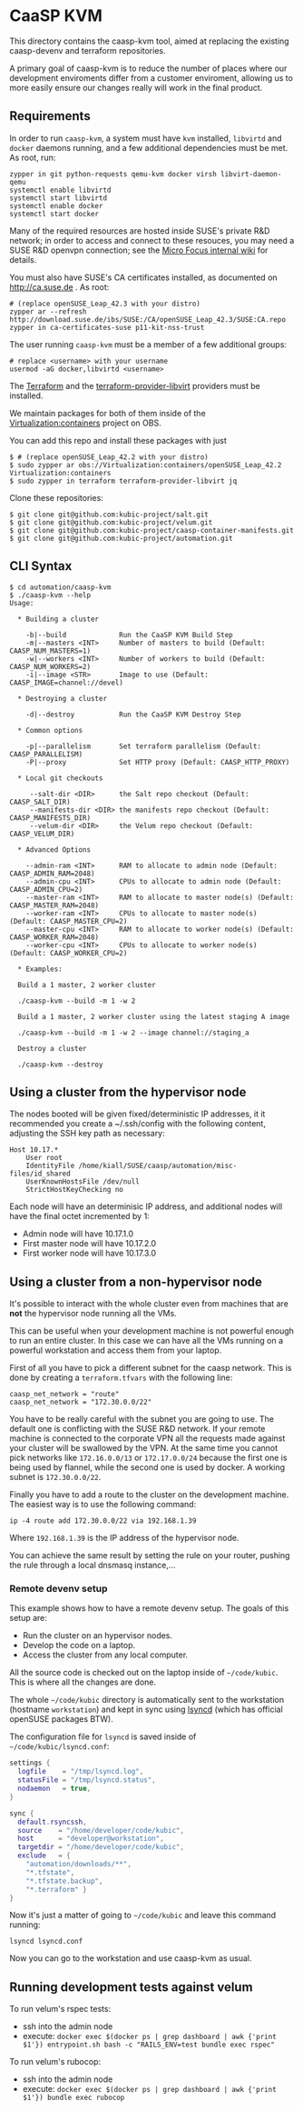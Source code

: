 # CaaSP KVM

This directory contains the caasp-kvm tool, aimed at replacing the existing caasp-devenv
and terraform repositories.

A primary goal of caasp-kvm is to reduce the number of places where our development
enviroments differ from a customer enviroment, allowing us to more easily ensure our
changes really will work in the final product.

## Requirements

In order to run `caasp-kvm`, a system must have `kvm` installed, `libvirtd` and
`docker` daemons running, and a few additional dependencies must be met. As
root, run:

    zypper in git python-requests qemu-kvm docker virsh libvirt-daemon-qemu
    systemctl enable libvirtd
    systemctl start libvirtd
    systemctl enable docker
    systemctl start docker

Many of the required resources are hosted inside SUSE's private R&D network; in
order to access and connect to these resouces, you may need a SUSE R&D openvpn
connection; see the
[Micro Focus internal wiki](https://wiki.microfocus.net/index.php?title=SUSE-Development/OPS/Services/OpenVPN)
for details.

You must also have SUSE's CA certificates installed, as documented on
http://ca.suse.de . As root:

    # (replace openSUSE_Leap_42.3 with your distro)
    zypper ar --refresh http://download.suse.de/ibs/SUSE:/CA/openSUSE_Leap_42.3/SUSE:CA.repo
    zypper in ca-certificates-suse p11-kit-nss-trust

The user running `caasp-kvm` must be a member of a few additional groups:

    # replace <username> with your username
    usermod -aG docker,libvirtd <username>


The [Terraform](https://github.com/hashicorp/terraform) and the
[terraform-provider-libvirt](https://github.com/dmacvicar/terraform-provider-libvirt)
providers must be installed.

We maintain packages for both of them inside of the
[Virtualization:containers](https://build.opensuse.org/project/show/Virtualization:containers)
project on OBS.

You can add this repo and install these packages with just

    $ # (replace openSUSE_Leap_42.2 with your distro)
    $ sudo zypper ar obs://Virtualization:containers/openSUSE_Leap_42.2 Virtualization:containers
    $ sudo zypper in terraform terraform-provider-libvirt jq

Clone these repositories:

    $ git clone git@github.com:kubic-project/salt.git
    $ git clone git@github.com:kubic-project/velum.git
    $ git clone git@github.com:kubic-project/caasp-container-manifests.git
    $ git clone git@github.com:kubic-project/automation.git

## CLI Syntax

    $ cd automation/caasp-kvm
    $ ./caasp-kvm --help
    Usage:

      * Building a cluster

        -b|--build             Run the CaaSP KVM Build Step
        -m|--masters <INT>     Number of masters to build (Default: CAASP_NUM_MASTERS=1)
        -w|--workers <INT>     Number of workers to build (Default: CAASP_NUM_WORKERS=2)
        -i|--image <STR>       Image to use (Default: CAASP_IMAGE=channel://devel)

      * Destroying a cluster

        -d|--destroy           Run the CaaSP KVM Destroy Step

      * Common options

        -p|--parallelism       Set terraform parallelism (Default: CAASP_PARALLELISM)
        -P|--proxy             Set HTTP proxy (Default: CAASP_HTTP_PROXY)

      * Local git checkouts

         --salt-dir <DIR>      the Salt repo checkout (Default: CAASP_SALT_DIR)
         --manifests-dir <DIR> the manifests repo checkout (Default: CAASP_MANIFESTS_DIR)
         --velum-dir <DIR>     the Velum repo checkout (Default: CAASP_VELUM_DIR)

      * Advanced Options

        --admin-ram <INT>      RAM to allocate to admin node (Default: CAASP_ADMIN_RAM=2048)
        --admin-cpu <INT>      CPUs to allocate to admin node (Default: CAASP_ADMIN_CPU=2)
        --master-ram <INT>     RAM to allocate to master node(s) (Default: CAASP_MASTER_RAM=2048)
        --worker-ram <INT>     CPUs to allocate to master node(s) (Default: CAASP_MASTER_CPU=2)
        --master-cpu <INT>     RAM to allocate to worker node(s) (Default: CAASP_WORKER_RAM=2048)
        --worker-cpu <INT>     CPUs to allocate to worker node(s) (Default: CAASP_WORKER_CPU=2)

      * Examples:

      Build a 1 master, 2 worker cluster

      ./caasp-kvm --build -m 1 -w 2

      Build a 1 master, 2 worker cluster using the latest staging A image

      ./caasp-kvm --build -m 1 -w 2 --image channel://staging_a

      Destroy a cluster

      ./caasp-kvm --destroy

## Using a cluster from the hypervisor node

The nodes booted will be given fixed/deterministic IP addresses, it it recommended
you create a ~/.ssh/config with the following content, adjusting the SSH key path
as necessary:

    Host 10.17.*
        User root
        IdentityFile /home/kiall/SUSE/caasp/automation/misc-files/id_shared
        UserKnownHostsFile /dev/null
        StrictHostKeyChecking no

Each node will have an determinisic IP address, and additional nodes will have the
final octet incremented by 1:

* Admin node will have 10.17.1.0
* First master node will have 10.17.2.0
* First worker node will have 10.17.3.0

## Using a cluster from a non-hypervisor node

It's possible to interact with the whole cluster even from machines that are
**not** the hypervisor node running all the VMs.

This can be useful when your development machine is not powerful enough to
run an entire cluster. In this case we can have all the VMs running on a
powerful workstation and access them from your laptop.

First of all you have to pick a different subnet for the caasp network. This
is done by creating a `terraform.tfvars` with the following line:

```hcl
caasp_net_network = "route"
caasp_net_network = "172.30.0.0/22"
```

You have to be really careful with the subnet you are going to use. The default
one is conflicting with the SUSE R&D network. If your remote machine is
connected to the corporate VPN all the requests made against your cluster will
be swallowed by the VPN.
At the same time you cannot pick networks like `172.16.0.0/13` or
`172.17.0.0/24` because the first one is being used by flannel, while the second
one is used by docker.
A working subnet is `172.30.0.0/22`.

Finally you have to add a route to the cluster on the development machine. The
easiest way is to use the following command:

```
ip -4 route add 172.30.0.0/22 via 192.168.1.39
```

Where `192.168.1.39` is the IP address of the hypervisor node.

You can achieve the same result by setting the rule on your router, pushing
the rule through a local dnsmasq instance,...

### Remote devenv setup

This example shows how to have a remote devenv setup. The goals of this setup
are:

  * Run the cluster on an hypervisor nodes.
  * Develop the code on a laptop.
  * Access the cluster from any local computer.

All the source code is checked out on the laptop inside of
`~/code/kubic`. This is where all the changes are done.

The whole `~/code/kubic` directory is automatically sent to the workstation
(hostname `workstation`) and kept in sync using
[lsyncd](https://github.com/axkibe/lsyncd) (which has official openSUSE
packages BTW).

The configuration file for `lsyncd` is saved inside of
`~/code/kubic/lsyncd.conf`:

```lua
settings {
  logfile    = "/tmp/lsyncd.log",
  statusFile = "/tmp/lsyncd.status",
  nodaemon   = true,
}

sync {
  default.rsyncssh,
  source    = "/home/developer/code/kubic",
  host      = "developer@workstation",
  targetdir = "/home/developer/code/kubic",
  exclude   = {
    "automation/downloads/**",
    "*.tfstate",
    "*.tfstate.backup",
    "*.terraform" }
}
```

Now it's just a matter of going to `~/code/kubic` and leave this command running:

```
lsyncd lsyncd.conf
```

Now you can go to the workstation and use caasp-kvm as usual.

## Running development tests against velum

To run velum's rspec tests:

* ssh into the admin node
* execute: `docker exec $(docker ps | grep dashboard | awk {'print $1'}) entrypoint.sh bash -c "RAILS_ENV=test bundle exec rspec"`

To run velum's rubocop:

* ssh into the admin node
* execute: `docker exec $(docker ps | grep dashboard | awk {'print $1'}) bundle exec rubocop`
